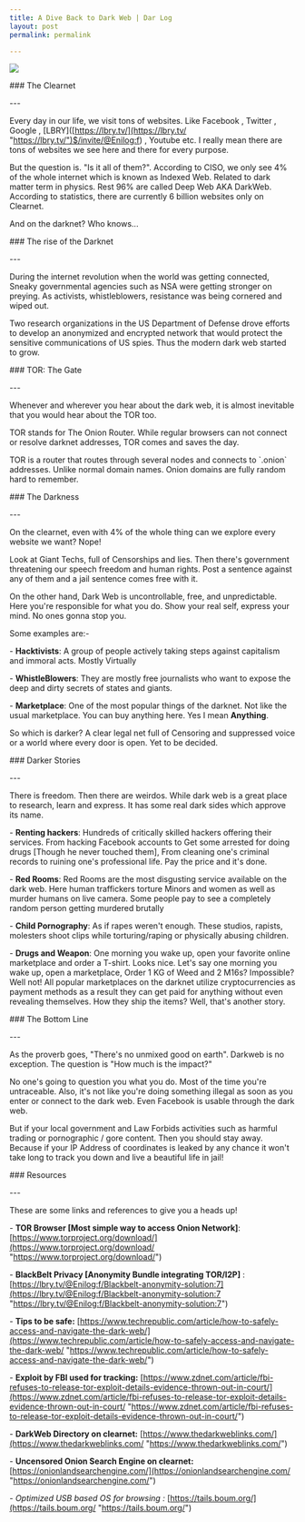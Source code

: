 ```yaml
---
title: A Dive Back to Dark Web | Dar Log
layout: post
permalink: permalink

---
```

![](https://imgur.com/FOYOVnh.png)

\### The Clearnet

\---

Every day in our life, we visit tons of websites. Like Facebook , Twitter , Google , \[LBRY\]([https://lbry.tv/](https://lbry.tv/ "https://lbry.tv/")$/invite/@Enilog:f) , Youtube etc. I really mean there are tons of websites we see here and there for every purpose.

But the question is. "Is it all of them?". According to CISO, we only see 4% of the whole internet which is known as Indexed Web. Related to dark matter term in physics. Rest 96% are called Deep Web AKA DarkWeb. According to statistics, there are currently 6 billion websites only on Clearnet.

And on the darknet? Who knows...

\### The rise of the Darknet

\---

During the internet revolution when the world was getting connected, Sneaky governmental agencies such as NSA were getting stronger on preying. As activists, whistleblowers, resistance was being cornered and wiped out.

Two research organizations in the US Department of Defense drove efforts to develop an anonymized and encrypted network that would protect the sensitive communications of US spies. Thus the modern dark web started to grow.

\### TOR: The Gate

\---

Whenever and wherever you hear about the dark web, it is almost inevitable that you would hear about the TOR too.

TOR stands for The Onion Router. While regular browsers can not connect or resolve darknet addresses, TOR comes and saves the day.

TOR is a router that routes through several nodes and connects to \`.onion\` addresses. Unlike normal domain names. Onion domains are fully random hard to remember.

\### The Darkness

\---

On the clearnet, even with 4% of the whole thing can we explore every website we want? Nope!

Look at Giant Techs, full of Censorships and lies. Then there's government threatening our speech freedom and human rights. Post a sentence against any of them and a jail sentence comes free with it.

On the other hand, Dark Web is uncontrollable, free, and unpredictable. Here you're responsible for what you do. Show your real self, express your mind. No ones gonna stop you.

Some examples are:-

\- **Hacktivists**: A group of people actively taking steps against capitalism and immoral acts. Mostly Virtually

\- **WhistleBlowers**: They are mostly free journalists who want to expose the deep and dirty secrets of states and giants.

\- **Marketplace**: One of the most popular things of the darknet. Not like the usual marketplace. You can buy anything here. Yes I mean **Anything**.

So which is darker? A clear legal net full of Censoring and suppressed voice or a world where every door is open. Yet to be decided.

\### Darker Stories

\---

There is freedom. Then there are weirdos. While dark web is a great place to research, learn and express. It has some real dark sides which approve its name.

\- **Renting hackers**: Hundreds of critically skilled hackers offering their services. From hacking Facebook accounts to Get some arrested for doing drugs \[Though he never touched them\], From cleaning one's criminal records to ruining one's professional life. Pay the price and it's done.

\- **Red Rooms**: Red Rooms are the most disgusting service available on the dark web. Here human traffickers torture Minors and women as well as murder humans on live camera. Some people pay to see a completely random person getting murdered brutally

\- **Child Pornography**: As if rapes weren't enough. These studios, rapists, molesters shoot clips while torturing/raping or physically abusing children.

\- **Drugs and Weapon**: One morning you wake up, open your favorite online marketplace and order a T-shirt. Looks nice. Let's say one morning you wake up, open a marketplace, Order 1 KG of Weed and 2 M16s? Impossible? Well not! All popular marketplaces on the darknet utilize cryptocurrencies as payment methods as a result they can get paid for anything without even revealing themselves. How they ship the items? Well, that's another story.

\### The Bottom Line

\---

As the proverb goes, "There's no unmixed good on earth". Darkweb is no exception. The question is "How much is the impact?"

No one's going to question you what you do. Most of the time you're untraceable. Also, it's not like you're doing something illegal as soon as you enter or connect to the dark web. Even Facebook is usable through the dark web.

But if your local government and Law Forbids activities such as harmful trading or pornographic / gore content. Then you should stay away. Because if your IP Address of coordinates is leaked by any chance it won't take long to track you down and live a beautiful life in jail!

\###  Resources

\---

These are some links and references to give you a heads up!

\- **TOR Browser \[Most simple way to access Onion Network\]**: [https://www.torproject.org/download/](https://www.torproject.org/download/ "https://www.torproject.org/download/")

\- **BlackBelt Privacy \[Anonymity Bundle integrating TOR/I2P\]** : [https://lbry.tv/@Enilog:f/Blackbelt-anonymity-solution:7](https://lbry.tv/@Enilog:f/Blackbelt-anonymity-solution:7 "https://lbry.tv/@Enilog:f/Blackbelt-anonymity-solution:7")

\- **Tips to be safe:** [https://www.techrepublic.com/article/how-to-safely-access-and-navigate-the-dark-web/](https://www.techrepublic.com/article/how-to-safely-access-and-navigate-the-dark-web/ "https://www.techrepublic.com/article/how-to-safely-access-and-navigate-the-dark-web/")

\- **Exploit by FBI used for tracking:** [https://www.zdnet.com/article/fbi-refuses-to-release-tor-exploit-details-evidence-thrown-out-in-court/](https://www.zdnet.com/article/fbi-refuses-to-release-tor-exploit-details-evidence-thrown-out-in-court/ "https://www.zdnet.com/article/fbi-refuses-to-release-tor-exploit-details-evidence-thrown-out-in-court/")

\- **DarkWeb Directory on clearnet:** [https://www.thedarkweblinks.com/](https://www.thedarkweblinks.com/ "https://www.thedarkweblinks.com/")

\- **Uncensored Onion Search Engine on clearnet:** [https://onionlandsearchengine.com/](https://onionlandsearchengine.com/ "https://onionlandsearchengine.com/")

\- _Optimized USB based OS for browsing :_ [https://tails.boum.org/](https://tails.boum.org/ "https://tails.boum.org/")